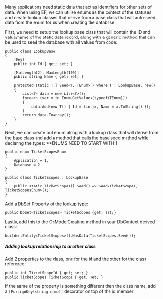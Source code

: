 Many applications need static data that act as identifiers for other sets of data. When using EF, we can utilize enums as the context of the statuses and create lookup classes that derive from a base class that will auto-seed data from the enum for us when creating the database.

First, we need to setup the lookup base class that will contain the ID and value/name of the static data record, along with a generic method that can be used to seed the database with all values from code:

```
public class LookupBase
{
    [Key]
    public int Id { get; set; }

    [MinLength(2), MaxLength(100)]
    public string Name { get; set; }

    protected static T[] Seed<T, TEnum>() where T : LookupBase, new()
    {
        List<T> data = new List<T>();
        foreach (var x in Enum.GetValues(typeof(TEnum)))
        {
            data.Add(new T() { Id = (int)x, Name = x.ToString() });
        }
        return data.ToArray();
    }
}
```

Next, we can create out enum along with a lookup class that will derive from the base class and add a method that calls the base seed method while declaring the types:
**ENUMS NEED TO START WITH 1

```
public enum TicketScopesEnum
{
    Application = 1, 
    Database = 2
}

public class TicketScopes : LookupBase
{
    public static TicketScopes[] Seed() => Seed<TicketScopes, TicketScopesEnum>();
}
```

Add a DbSet Property of the lookup type:

```
public DbSet<TicketScopes> TicketScopes {get; set;}
```

Lastly, add this to the OnModelCreating method in your DbContext derived class:

```
builder.Entity<TicketScopes>().HasData(TicketScopes.Seed());
```

##### Adding lookup relationship to another class
Add 2 properties to the class, one for the id and the other for the class reference:

```
public int TicketScopeId { get; set; } 
public TicketScopes TicketScope { get; set; }
```

If the name of the property is something different then the class name, add a `[ForeignKey(string name)]` decorator on top of the id member
